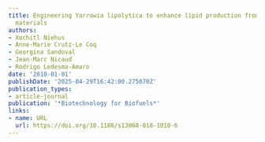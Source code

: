 ```yaml
---
title: Engineering Yarrowia lipolytica to enhance lipid production from lignocellulosic
  materials
authors:
- Xochitl Niehus
- Anne-Marie Crutz-Le Coq
- Georgina Sandoval
- Jean‐Marc Nicaud
- Rodrigo Ledesma‐Amaro
date: '2018-01-01'
publishDate: '2025-04-29T16:42:00.275070Z'
publication_types:
- article-journal
publication: '*Biotechnology for Biofuels*'
links:
- name: URL
  url: https://doi.org/10.1186/s13068-018-1010-6
---
```

